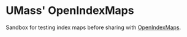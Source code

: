 # UMass' OpenIndexMaps
Sandbox for testing index maps before sharing with [OpenIndexMaps](https://openindexmaps.org/).
